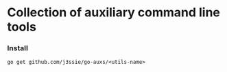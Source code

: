 Collection of auxiliary command line tools
===

### Install 

```
go get github.com/j3ssie/go-auxs/<utils-name>
```
